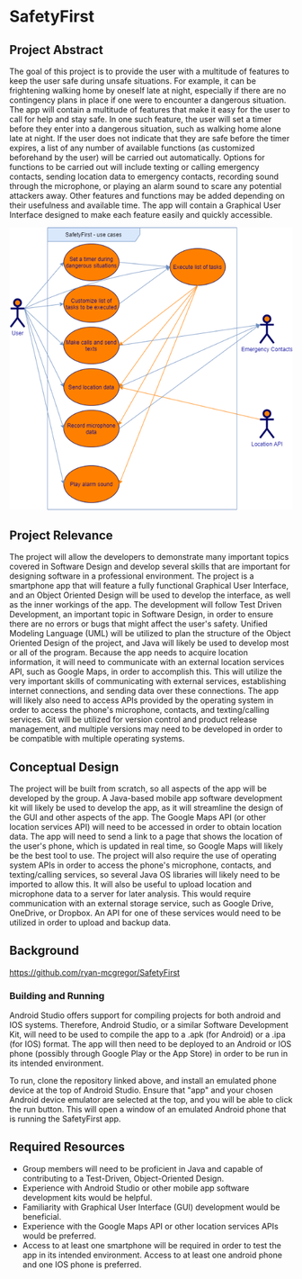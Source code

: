 # SafetyFirst

## Project Abstract 
The goal of this project is to provide the user with a multitude of features to keep the user safe during unsafe situations. For example, it can be frightening walking home by oneself late at night, especially if there are no contingency plans in place if one were to encounter a dangerous situation. The app will contain a multitude of features that make it easy for the user to call for help and stay safe. In one such feature, the user will set a timer before they enter into a dangerous situation, such as walking home alone late at night. If the user does not indicate that they are safe before the timer expires, a list of any number of available functions (as customized beforehand by the user) will be carried out automatically. Options for functions to be carried out will include texting or calling emergency contacts, sending location data to emergency contacts, recording sound through the microphone, or playing an alarm sound to scare any potential attackers away. Other features and functions may be added depending on their usefulness and available time. The app will contain a Graphical User Interface designed to make each feature easily and quickly accessible.

![SafetyFirst Use Case Diagram](SafetyFirst.png)

## Project Relevance
The project will allow the developers to demonstrate many important topics covered in Software Design and develop several skills that are important for designing software in a professional environment. The project is a smartphone app that will feature a fully functional Graphical User Interface, and an Object Oriented Design will be used to develop the interface, as well as the inner workings of the app. The development will follow Test Driven Development, an important topic in Software Design, in order to ensure there are no errors or bugs that might affect the user's safety. Unified Modeling Language (UML) will be utilized to plan the structure of the Object Oriented Design of the project, and Java will likely be used to develop most or all of the program. Because the app needs to acquire location information, it will need to communicate with an external location services API, such as Google Maps, in order to accomplish this. This will utilize the very important skills of communicating with external services, establishing internet connections, and sending data over these connections. The app will likely also need to access APIs provided by the operating system in order to access the phone's microphone, contacts, and texting/calling services. Git will be utilized for version control and product release management, and multiple versions may need to be developed in order to be compatible with multiple operating systems.

## Conceptual Design
The project will be built from scratch, so all aspects of the app will be developed by the group. A Java-based mobile app software development kit will likely be used to develop the app, as it will streamline the design of the GUI and other aspects of the app. The Google Maps API (or other location services API) will need to be accessed in order to obtain location data. The app will need to send a link to a page that shows the location of the user's phone, which is updated in real time, so Google Maps will likely be the best tool to use. The project will also require the use of operating system APIs in order to access the phone's microphone, contacts, and texting/calling services, so several Java OS libraries will likely need to be imported to allow this. It will also be useful to upload location and microphone data to a server for later analysis. This would require communication with an external storage service, such as Google Drive, OneDrive, or Dropbox. An API for one of these services would need to be utilized in order to upload and backup data.

## Background
https://github.com/ryan-mcgregor/SafetyFirst

### Building and Running
Android Studio offers support for compiling projects for both android and IOS systems. Therefore, Android Studio, or a similar Software Development Kit, will need to be used to compile the app to a .apk (for Android) or a .ipa (for IOS) format. The app will then need to be deployed to an Android or IOS phone (possibly through Google Play or the App Store) in order to be run in its intended environment.

To run, clone the repository linked above, and install an emulated phone device at the top of Android Studio. Ensure that "app" and your chosen Android device emulator are selected at the top, and you will be able to click the run button. This will open a window of an emulated Android phone that is running the SafetyFirst app.

## Required Resources
- Group members will need to be proficient in Java and capable of contributing to a Test-Driven, Object-Oriented Design. 
- Experience with Android Studio or other mobile app software development kits would be helpful.
- Familiarity with Graphical User Interface (GUI) development would be beneficial.
- Experience with the Google Maps API or other location services APIs would be preferred.
- Access to at least one smartphone will be required in order to test the app in its intended environment. Access to at least one android phone and one IOS phone is preferred.
